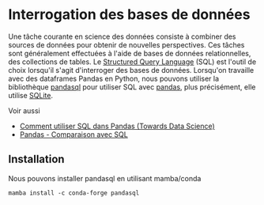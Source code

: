 # Interrogation des bases de données

Une tâche courante en science des données consiste à combiner des sources de données pour obtenir de nouvelles perspectives. Ces tâches sont généralement effectuées à l'aide de bases de données relationnelles, des collections de tables. Le [Structured Query Language](https://en.wikipedia.org/wiki/SQL) (SQL) est l'outil de choix lorsqu'il s'agit d'interroger des bases de données. Lorsqu'on travaille avec des dataframes Pandas en Python, nous pouvons utiliser la bibliothèque [pandasql](https://github.com/yhat/pandasql/) pour utiliser SQL avec [pandas](https://pandas.pydata.org/), plus précisément, elle utilise [SQLite](https://www.sqlite.org/).

Voir aussi
* [Comment utiliser SQL dans Pandas (Towards Data Science)](https://towardsdatascience.com/how-to-use-sql-in-pandas-62d8a0f6341)
* [Pandas - Comparaison avec SQL](https://pandas.pydata.org/docs/getting_started/comparison/comparison_with_sql.html)

## Installation

Nous pouvons installer pandasql en utilisant mamba/conda

```
mamba install -c conda-forge pandasql
```